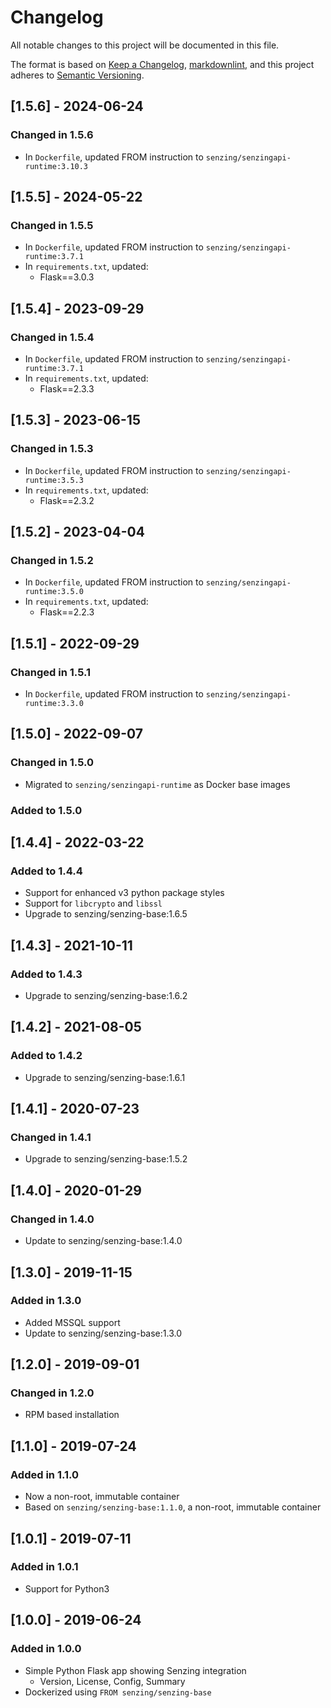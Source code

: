 # Changelog

All notable changes to this project will be documented in this file.

The format is based on [Keep a Changelog](https://keepachangelog.com/en/1.0.0/),
[markdownlint](https://dlaa.me/markdownlint/),
and this project adheres to [Semantic Versioning](https://semver.org/spec/v2.0.0.html).

## [1.5.6] - 2024-06-24

### Changed in 1.5.6

- In `Dockerfile`, updated FROM instruction to `senzing/senzingapi-runtime:3.10.3`

## [1.5.5] - 2024-05-22

### Changed in 1.5.5

- In `Dockerfile`, updated FROM instruction to `senzing/senzingapi-runtime:3.7.1`
- In `requirements.txt`, updated:
  - Flask==3.0.3

## [1.5.4] - 2023-09-29

### Changed in 1.5.4

- In `Dockerfile`, updated FROM instruction to `senzing/senzingapi-runtime:3.7.1`
- In `requirements.txt`, updated:
  - Flask==2.3.3

## [1.5.3] - 2023-06-15

### Changed in 1.5.3

- In `Dockerfile`, updated FROM instruction to `senzing/senzingapi-runtime:3.5.3`
- In `requirements.txt`, updated:
  - Flask==2.3.2

## [1.5.2] - 2023-04-04

### Changed in 1.5.2

- In `Dockerfile`, updated FROM instruction to `senzing/senzingapi-runtime:3.5.0`
- In `requirements.txt`, updated:
  - Flask==2.2.3

## [1.5.1] - 2022-09-29

### Changed in 1.5.1

- In `Dockerfile`, updated FROM instruction to `senzing/senzingapi-runtime:3.3.0`

## [1.5.0] - 2022-09-07

### Changed in 1.5.0

- Migrated to `senzing/senzingapi-runtime` as Docker base images

### Added to 1.5.0

## [1.4.4] - 2022-03-22

### Added to 1.4.4

- Support for enhanced v3 python package styles
- Support for `libcrypto` and `libssl`
- Upgrade to senzing/senzing-base:1.6.5

## [1.4.3] - 2021-10-11

### Added to 1.4.3

- Upgrade to senzing/senzing-base:1.6.2

## [1.4.2] - 2021-08-05

### Added to 1.4.2

- Upgrade to senzing/senzing-base:1.6.1

## [1.4.1] - 2020-07-23

### Changed in 1.4.1

- Upgrade to senzing/senzing-base:1.5.2

## [1.4.0] - 2020-01-29

### Changed in 1.4.0

- Update to senzing/senzing-base:1.4.0

## [1.3.0] - 2019-11-15

### Added in 1.3.0

- Added MSSQL support
- Update to senzing/senzing-base:1.3.0

## [1.2.0] - 2019-09-01

### Changed in 1.2.0

- RPM based installation

## [1.1.0] - 2019-07-24

### Added in 1.1.0

- Now a non-root, immutable container
- Based on `senzing/senzing-base:1.1.0`, a non-root, immutable container

## [1.0.1] - 2019-07-11

### Added in 1.0.1

- Support for Python3

## [1.0.0] - 2019-06-24

### Added in 1.0.0

- Simple Python Flask app showing Senzing integration
  - Version, License, Config, Summary
- Dockerized using `FROM senzing/senzing-base`
